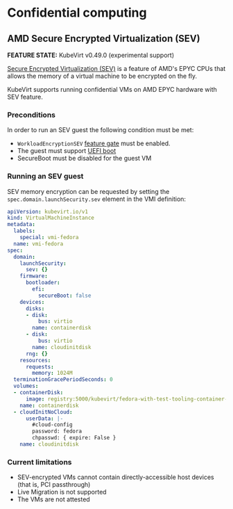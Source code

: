 # Confidential computing

## AMD Secure Encrypted Virtualization (SEV)

**FEATURE STATE:** KubeVirt v0.49.0 (experimental support)

[Secure Encrypted Virtualization (SEV)](https://developer.amd.com/sev/) is a feature of AMD's EPYC CPUs that allows the memory of a virtual machine to be encrypted on the fly.

KubeVirt supports running confidential VMs on AMD EPYC hardware with SEV feature.

### Preconditions

In order to run an SEV guest the following condition must be met:

- `WorkloadEncryptionSEV` [feature gate](activating_feature_gates.md#how-to-activate-a-feature-gate) must be enabled.
- The guest must support [UEFI boot](virtual_hardware.md#biosuefi)
- SecureBoot must be disabled for the guest VM

### Running an SEV guest

SEV memory encryption can be requested by setting the `spec.domain.launchSecurity.sev` element in the VMI definition:

```yaml
apiVersion: kubevirt.io/v1
kind: VirtualMachineInstance
metadata:
  labels:
    special: vmi-fedora
  name: vmi-fedora
spec:
  domain:
    launchSecurity:
      sev: {}
    firmware:
      bootloader:
        efi:
          secureBoot: false
    devices:
      disks:
      - disk:
          bus: virtio
        name: containerdisk
      - disk:
          bus: virtio
        name: cloudinitdisk
      rng: {}
    resources:
      requests:
        memory: 1024M
  terminationGracePeriodSeconds: 0
  volumes:
  - containerDisk:
      image: registry:5000/kubevirt/fedora-with-test-tooling-container-disk:devel
    name: containerdisk
  - cloudInitNoCloud:
      userData: |-
        #cloud-config
        password: fedora
        chpasswd: { expire: False }
    name: cloudinitdisk
```

### Current limitations

- SEV-encrypted VMs cannot contain directly-accessible host devices (that is, PCI passthrough)
- Live Migration is not supported
- The VMs are not attested
